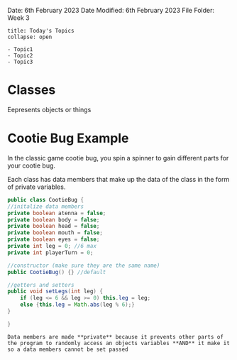 Date: 6th February 2023
Date Modified: 6th February 2023
File Folder: Week 3

```ad-abstract
title: Today's Topics
collapse: open

- Topic1
- Topic2
- Topic3

```


# Classes

Eepresents objects or things

# Cootie Bug Example

In the classic game cootie bug, you spin a spinner to gain different parts for your cootie bug.

Each class has data members that make up the data of the class in the form of private variables.

```java
public class CootieBug {
//initalize data members
private boolean atenna = false;
private boolean body = false;
private boolean head = false;
private boolean mouth = false;
private boolean eyes = false;
private int leg = 0; //6 max
private int playerTurn = 0;

//constructor (make sure they are the same name)
public CootieBug() {} //default

//getters and setters
public void setLegs(int leg) {
	if (leg <= 6 && leg >= 0) this.leg = leg;
	else {this.leg = Math.abs(leg % 6);}
}

}
```

```ad-important
Data members are made **private** because it prevents other parts of the program to randomly access an objects variables **AND** it make it so a data members cannot be set passed 
```
